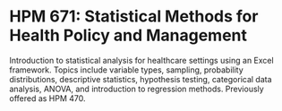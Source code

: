 # HPM 671: Statistical Methods for Health Policy and Management

Introduction to statistical analysis for healthcare settings using an Excel framework. Topics include variable types, sampling, probability distributions, descriptive statistics, hypothesis testing, categorical data analysis, ANOVA, and introduction to regression methods. Previously offered as HPM 470.